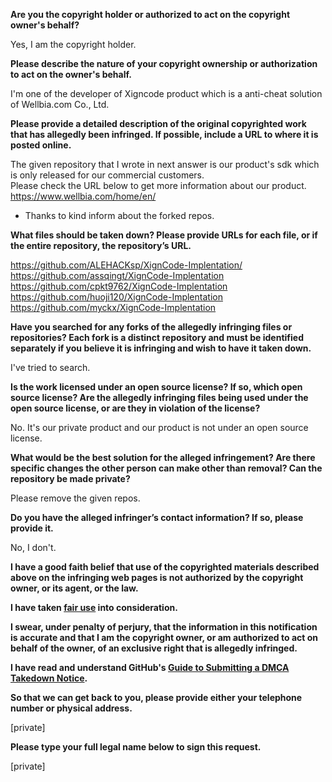 **Are you the copyright holder or authorized to act on the copyright owner's behalf?**  
  
Yes, I am the copyright holder.  
  
**Please describe the nature of your copyright ownership or authorization to act on the owner's behalf.**  
  
I'm one of the developer of Xigncode product which is a anti-cheat solution of Wellbia.com Co., Ltd.  
  
**Please provide a detailed description of the original copyrighted work that has allegedly been infringed. If possible, include a URL to where it is posted online.**  
  
The given repository that I wrote in next answer is our product's sdk which is only released for our commercial customers.  
Please check the URL below to get more information about our product.  
https://www.wellbia.com/home/en/  
  
* Thanks to kind inform about the forked repos.  
  
**What files should be taken down? Please provide URLs for each file, or if the entire repository, the repository’s URL.**  
  
https://github.com/ALEHACKsp/XignCode-Implentation/  
https://github.com/assqingt/XignCode-Implentation  
https://github.com/cpkt9762/XignCode-Implentation  
https://github.com/huoji120/XignCode-Implentation  
https://github.com/myckx/XignCode-Implentation  
  
**Have you searched for any forks of the allegedly infringing files or repositories? Each fork is a distinct repository and must be identified separately if you believe it is infringing and wish to have it taken down.**  
  
I've tried to search.  
  
**Is the work licensed under an open source license? If so, which open source license? Are the allegedly infringing files being used under the open source license, or are they in violation of the license?**  
  
No. It's our private product and our product is not under an open source license.  
  
**What would be the best solution for the alleged infringement? Are there specific changes the other person can make other than removal? Can the repository be made private?**  
  
Please remove the given repos.  
  
**Do you have the alleged infringer’s contact information? If so, please provide it.**  
  
No, I don't.  
  
**I have a good faith belief that use of the copyrighted materials described above on the infringing web pages is not authorized by the copyright owner, or its agent, or the law.**  
  
**I have taken <a href="https://www.lumendatabase.org/topics/22">fair use</a> into consideration.**  
  
**I swear, under penalty of perjury, that the information in this notification is accurate and that I am the copyright owner, or am authorized to act on behalf of the owner, of an exclusive right that is allegedly infringed.**  
  
**I have read and understand GitHub's <a href="https://help.github.com/articles/guide-to-submitting-a-dmca-takedown-notice/">Guide to Submitting a DMCA Takedown Notice</a>.**  
  
**So that we can get back to you, please provide either your telephone number or physical address.**  
  
[private]  
  
**Please type your full legal name below to sign this request.**  
  
[private]
